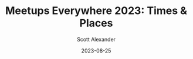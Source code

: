 ---
layout: podcast
title: "Meetups Everywhere 2023: Times & Places"
author: Scott Alexander
description: https://astralcodexten.substack.com/p/meetups-everywhere-2023-times-and
date: 2023-08-25
length: 25675803
duration: 6419
guid: meetups-everywhere-2023-times-and
---